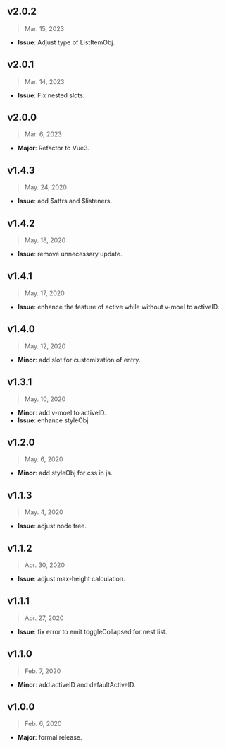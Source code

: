 ## v2.0.2

> Mar. 15, 2023

- **Issue**: Adjust type of ListItemObj.

## v2.0.1

> Mar. 14, 2023

- **Issue**: Fix nested slots.

## v2.0.0

> Mar. 6, 2023

- **Major**: Refactor to Vue3.

## v1.4.3

> May. 24, 2020

- **Issue**: add $attrs and $listeners.

## v1.4.2

> May. 18, 2020

- **Issue**: remove unnecessary update.

## v1.4.1

> May. 17, 2020

- **Issue**: enhance the feature of active while without v-moel to activeID.

## v1.4.0

> May. 12, 2020

- **Minor**: add slot for customization of entry.

## v1.3.1

> May. 10, 2020

- **Minor**: add v-moel to activeID.
- **Issue**: enhance styleObj.

## v1.2.0

> May. 6, 2020

- **Minor**: add styleObj for css in js.

## v1.1.3

> May. 4, 2020

- **Issue**: adjust node tree.

## v1.1.2

> Apr. 30, 2020

- **Issue**: adjust max-height calculation.

## v1.1.1

> Apr. 27, 2020

- **Issue**: fix error to emit toggleCollapsed for nest list.

## v1.1.0

> Feb. 7, 2020

- **Minor**: add activeID and defaultActiveID.

## v1.0.0

> Feb. 6, 2020

- **Major**: formal release.